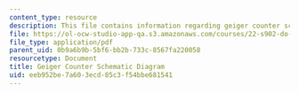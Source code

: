 ```yaml
---
content_type: resource
description: This file contains information regarding geiger counter schematic diagram
file: https://ol-ocw-studio-app-qa.s3.amazonaws.com/courses/22-s902-do-it-yourself-diy-geiger-counters-january-iap-2015/eeb952be7a603ecd85c3f54bbe681541_MIT22_S902IAP15_lab_shmatc.pdf
file_type: application/pdf
parent_uid: 0b9a6b9b-5bf6-bb2b-733c-8567fa220058
resourcetype: Document
title: Geiger Counter Schematic Diagram
uid: eeb952be-7a60-3ecd-85c3-f54bbe681541
---
```

